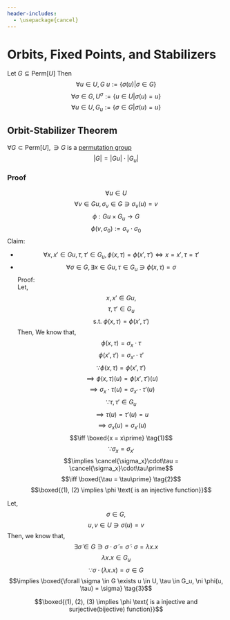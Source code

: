 ```yaml
---
header-includes:
  - \usepackage{cancel}
---
```

# Orbits, Fixed Points, and Stabilizers

Let $G \subseteq \text{Perm}[U]$
Then 
$$\forall u \in U, G\ u := \left\{\sigma(u) | \sigma \in G\right\}$$
$$\forall \sigma \in G, U^{\sigma} := \left\{u \in U | \sigma(u) = u \right\}$$
$$\forall u \in U, G_u := \left\{\sigma \in G | \sigma(u) = u \right\}$$

## Orbit-Stabilizer Theorem
$\forall G \subset \text{Perm}[U], \ni G$ is a [permutation group](<./Permutation Groups.pdf>)
$$|G| = |Gu| \cdot |G_u|$$

### Proof
$$\forall u \in U$$
$$\forall v \in Gu, \sigma_v \in G \ni \sigma_v(u) = v$$
$$\phi : Gu \times G_u \longrightarrow G$$
$$\phi(v, \sigma_0) := \sigma_v \cdot \sigma_0$$
Claim: 
- $$\forall x, x\prime \in Gu, \tau, \tau\prime \in G_u, \phi(x, \tau) = \phi(x\prime, \tau\prime) \iff x = x\prime, \tau = \tau\prime$$
- $$\forall \sigma \in G, \exists x \in Gu, \tau \in G_u \ni \phi(x, \tau) = \sigma$$
Proof:\
Let, 
  $$x, x\prime \in Gu,$$
  $$\tau, \tau\prime \in G_u$$
  $$\text{s.t. } \phi(x, \tau) = \phi(x\prime, \tau\prime)$$
Then, We know that,
  $$\phi(x, \tau) = \sigma_x\cdot\tau$$
  $$\phi(x\prime, \tau\prime) = \sigma_{x\prime}\cdot\tau\prime$$
  $$\because \phi(x, \tau) = \phi(x\prime, \tau\prime)$$
  $$\implies \phi(x, \tau)(u) = \phi(x\prime, \tau\prime)(u)$$
  $$\implies \sigma_x\cdot\tau(u) = \sigma_{x\prime}\cdot\tau\prime(u)$$
  $$\because \tau, \tau\prime \in G_u$$
  $$\implies \tau(u) = \tau\prime(u) = u$$
  $$\implies \sigma_x(u) = \sigma_{x\prime}(u)$$
  $$\iff \boxed{x = x\prime} \tag{1}$$
  $$\because \sigma_x = \sigma_{x\prime}$$
  $$\implies \cancel{\sigma_x}\cdot\tau = \cancel{\sigma_x}\cdot\tau\prime$$
  $$\iff \boxed{\tau = \tau\prime} \tag{2}$$
  $$\boxed{(1), (2) \implies \phi \text{ is an injective function}}$$

Let,
  $$\sigma \in G,$$
  $$u, v \in U \ni \sigma(u) = v$$
Then, we know that,
  $$\exists \tilde\sigma \in G \ni \sigma\cdot\tilde\sigma = \tilde\sigma\cdot\sigma = \lambda x.x$$
  $$\lambda x.x \in G_u$$
  $$\because \sigma\cdot(\lambda x.x) = \sigma \in G$$
  $$\implies \boxed{\forall \sigma \in G \exists u \in U, \tau \in G_u, \ni \phi(u, \tau) = \sigma} \tag{3}$$

$$\boxed{(1), (2), (3) \implies \phi \text{ is a injective and surjective(bijective) function}}$$
